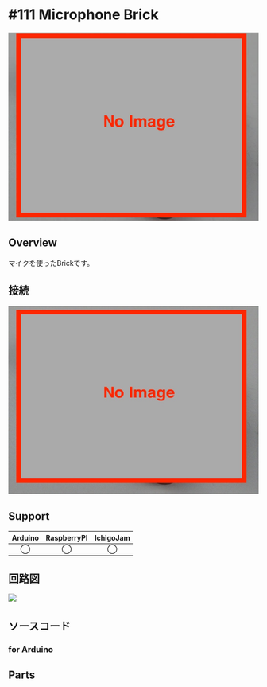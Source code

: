 # #111 Microphone Brick

![](../img/100_analog/product/111.jpg)
<!--COLORME-->

## Overview
マイクを使ったBrickです。

## 接続
![](../img/100_analog/connect/111_mic_connect.jpg)

## Support
|Arduino|RaspberryPI|IchigoJam|
|:--:|:--:|:--:|
|◯|◯|◯|

## 回路図
![](../img/100_analog/connect/111_new_with_arduino.jpg)

## ソースコード
### for Arduino

## Parts
